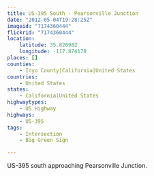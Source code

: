 ```yaml
---
title: US-395 South - Pearsonville Junction
date: "2012-05-04T19:28:25Z"
imageid: "7174360444"
flickrid: "7174360444"
location:
    latitude: 35.820982
    longitude: -117.874178
places: []
counties:
    - Inyo County|California|United States
countries:
    - United States
states:
    - California|United States
highwaytypes:
    - US Highway
highways:
    - US-395
tags:
    - Intersection
    - Big Green Sign

---
```

US-395 south approaching Pearsonville Junction.